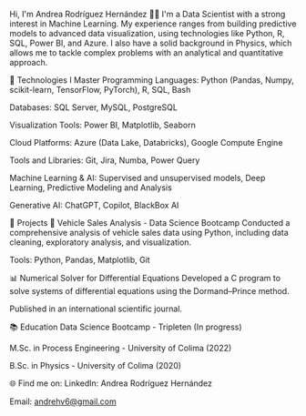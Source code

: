 Hi, I'm Andrea Rodríguez Hernández 👩‍💻
I'm a Data Scientist with a strong interest in Machine Learning. My experience ranges from building predictive models to advanced data visualization, using technologies like Python, R, SQL, Power BI, and Azure. I also have a solid background in Physics, which allows me to tackle complex problems with an analytical and quantitative approach.

🔧 Technologies I Master
Programming Languages: Python (Pandas, Numpy, scikit-learn, TensorFlow, PyTorch), R, SQL, Bash

Databases: SQL Server, MySQL, PostgreSQL

Visualization Tools: Power BI, Matplotlib, Seaborn

Cloud Platforms: Azure (Data Lake, Databricks), Google Compute Engine

Tools and Libraries: Git, Jira, Numba, Power Query

Machine Learning & AI: Supervised and unsupervised models, Deep Learning, Predictive Modeling and Analysis

Generative AI: ChatGPT, Copilot, BlackBox AI

🚀 Projects
🚗 Vehicle Sales Analysis - Data Science Bootcamp
Conducted a comprehensive analysis of vehicle sales data using Python, including data cleaning, exploratory analysis, and visualization.

Tools: Python, Pandas, Matplotlib, Git

📊 Numerical Solver for Differential Equations
Developed a C program to solve systems of differential equations using the Dormand–Prince method.

Published in an international scientific journal.

📚 Education
Data Science Bootcamp - Tripleten (In progress)

M.Sc. in Process Engineering - University of Colima (2022)

B.Sc. in Physics - University of Colima (2020)

🌐 Find me on:
LinkedIn: Andrea Rodríguez Hernández

Email: andrehv6@gmail.com
